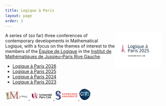 ```yaml
---
title: Logique à Paris
layout: page
order: 3
---
```

<a href="/LAP2025/LAP2025_poster.pdf"><img src="/LAP2025/LAP2025_logo.jpeg" width="30%" style="float:right;border: 0px solid black;"></a>
A series of (so far) three conferences of contemporary developments in Mathematical Logique,
with a focus on the themes of interest to the members of the
[Équipe de Logique][LM] in the [Institut de Mathématiques de Jussieu–Paris Rive Gauche][IMJ-PRG].

- <a class="linkdebugmain" href="/logiqueaparis2026.html">Logique à Paris 2026</a> 
- <a class="linkdebugmain" href="/logiqueaparis2025.html">Logique à Paris 2025</a> 
- <a class="linkdebugmain" href="/logiqueaparis2024.html">Logique à Paris 2024</a>
- <a class="linkdebugmain" href="/logiqueaparis2023.html">Logique à Paris 2023</a>

[campus]: /IMAGES/plan_campus.png
[HAF]: /IMAGES/plan_HAF.png

<a href="/ICONS/imj-prg.png"><img src="/ICONS/imj-prg.png" alt="IMJ-PRG" width="15%">
<a href="/ICONS/upc.png"><img src="/ICONS/upc.png" alt="Université Paris Cité" width="15%">
<a href="/ICONS/sorbonne.png"><img src="/ICONS/sorbonne.png" alt="Sorbonne Université" width="15%">
<a href="/ICONS/cnrs.png"><img src="/ICONS/cnrs.png" alt="CNRS" width="7%">

[UPC]:  https://u-paris.fr/
[IMJ-PRG]: https://www.imj-prg.fr/
[LM]:   https://www.imj-prg.fr/lm/
